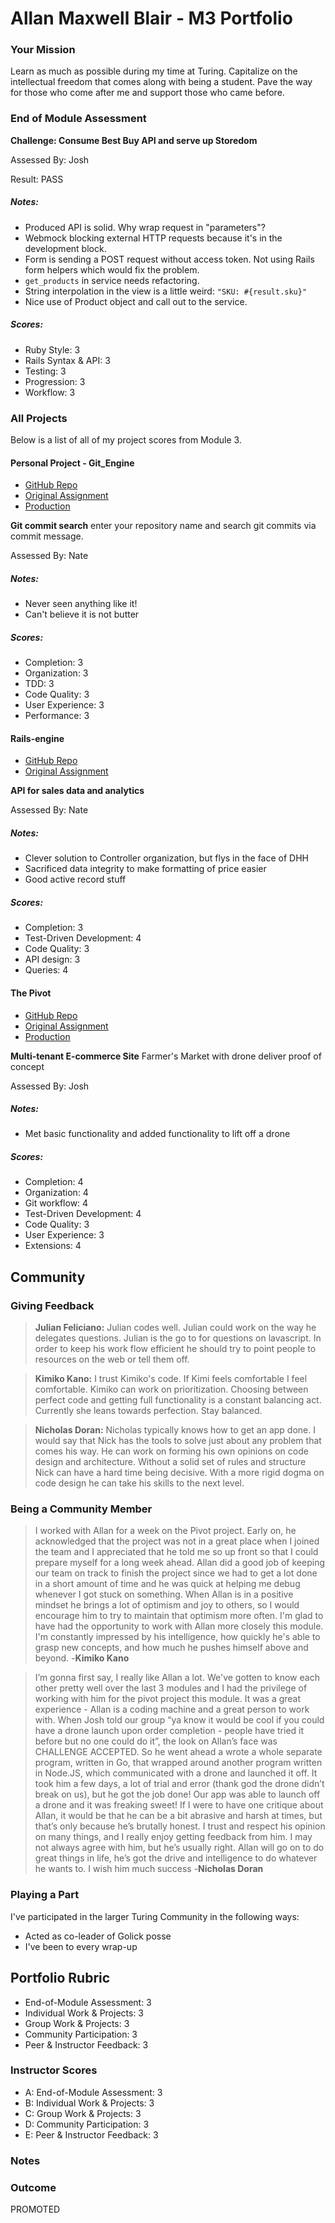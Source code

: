 # Allan Maxwell Blair - M3 Portfolio

### Your Mission

Learn as much as possible during my time at Turing. Capitalize on the intellectual freedom that comes along with being a student. Pave the way for those who come after me and support those who came before.

### End of Module Assessment

**Challenge: Consume Best Buy API and serve up Storedom**

Assessed By: Josh

Result: PASS

##### Notes:
- Produced API is solid. Why wrap request in "parameters"?
- Webmock blocking external HTTP requests because it's in the development block.
- Form is sending a POST request without access token. Not using Rails form helpers which would fix the problem.
- `get_products` in service needs refactoring.
- String interpolation in the view is a little weird: `"SKU: #{result.sku}"`
- Nice use of Product object and call out to the service.

##### Scores:

* Ruby Style: 3
* Rails Syntax & API: 3
* Testing: 3
* Progression: 3
* Workflow: 3

### All Projects

Below is a list of all of my project scores from Module 3.

#### Personal Project - Git_Engine

* [GitHub Repo](https://github.com/amaxwellblair/git_engine.git)
* [Original Assignment](https://github.com/turingschool/lesson_plans/blob/master/ruby_03-professional_rails_applications/self_directed_project.md)
* [Production](TBU)

**Git commit search** enter your repository name and search git commits via commit message.

Assessed By: Nate

##### Notes:

- Never seen anything like it!
- Can't believe it is not butter

##### Scores:

- Completion: 3
- Organization: 3
- TDD: 3
- Code Quality: 3
- User Experience: 3
- Performance: 3


#### Rails-engine

* [GitHub Repo](https://github.com/amaxwellblair/rails_engine.git)
* [Original Assignment](https://github.com/turingschool/lesson_plans/blob/master/ruby_03-professional_rails_applications/rails_engine.md)

**API for sales data and analytics**

Assessed By: Nate

##### Notes:

- Clever solution to Controller organization, but flys in the face of DHH
- Sacrificed data integrity to make formatting of price easier
- Good active record stuff

##### Scores:

* Completion: 3
* Test-Driven Development: 4
* Code Quality: 3
* API design: 3
* Queries: 4

#### The Pivot

* [GitHub Repo](https://github.com/amaxwellblair/the_pivot.git)
* [Original Assignment](https://github.com/turingschool/lesson_plans/blob/master/ruby_03-professional_rails_applications/the_pivot.md)
* [Production](http://karrots-n-stuff.herokuapp.com/)

**Multi-tenant E-commerce Site** Farmer's Market with drone deliver proof of concept

Assessed By: Josh

##### Notes:

- Met basic functionality and added functionality to lift off a drone

##### Scores:

* Completion: 4
* Organization: 4
* Git workflow: 4
* Test-Driven Development: 4
* Code Quality: 3
* User Experience: 3
* Extensions: 4

## Community

### Giving Feedback

>**Julian Feliciano:** Julian codes well. Julian could work on the way he delegates questions. Julian is the go to for questions on lavascript. In order to keep his work flow efficient he should try to point people to resources on the web or tell them off.

>**Kimiko Kano:** I trust Kimiko's code. If Kimi feels comfortable I feel comfortable. Kimiko can work on prioritization. Choosing between perfect code and getting full functionality is a constant balancing act. Currently she leans towards perfection. Stay balanced.

>**Nicholas Doran:** Nicholas typically knows how to get an app done. I would say that Nick has the tools to solve just about any problem that comes his way. He can work on forming his own opinions on code design and architecture. Without a solid set of rules and structure Nick can have a hard time being decisive. With a more rigid dogma on code design he can take his skills to the next level.

### Being a Community Member
>I worked with Allan for a week on the Pivot project. Early on, he acknowledged that the project was not in a great place when I joined the team and I appreciated that he told me so up front so that I could prepare myself for a long week ahead. Allan did a good job of keeping our team on track to finish the project since we had to get a lot done in a short amount of time and he was quick at helping me debug whenever I got stuck on something. When Allan is in a positive mindset he brings a lot of optimism and joy to others, so I would encourage him to try to maintain that optimism more often. I'm glad to have had the opportunity to work with Allan more closely this module. I'm constantly impressed by his intelligence, how quickly he's able to grasp new concepts, and how much he pushes himself above and beyond. -**Kimiko Kano**

>I’m gonna first say, I really like Allan a lot. We've gotten to know each other pretty well over the last 3 modules and I had the privilege of working with him for the pivot project this module. It was a great experience - Allan is a coding machine and a great person to work with.  When Josh told our group “ya know it would be cool if you could have a drone launch upon order completion - people have tried it before but no one could do it”, the look on Allan’s face was CHALLENGE ACCEPTED. So he went ahead a wrote a whole separate program, written in Go, that wrapped around another program written in Node.JS, which communicated with a drone and launched it off. It took him a few days, a lot of trial and error (thank god the drone didn’t break on us), but he got the job done! Our app was able to launch off a drone and it was freaking sweet! If I were to have one critique about Allan, it would be that he can be a bit abrasive and harsh at times, but that’s only because he’s brutally honest. I trust and respect his opinion on many things, and I really enjoy getting feedback from him. I may not always agree with him, but he’s usually right. Allan will go on to do great things in life, he’s got the drive and intelligence to do whatever he wants to. I wish him much success -**Nicholas Doran**

### Playing a Part

I've participated in the larger Turing Community in the following ways:

* Acted as co-leader of Golick posse
* I've been to every wrap-up

## Portfolio Rubric

* End-of-Module Assessment: 3
* Individual Work & Projects: 3
* Group Work & Projects: 3
* Community Participation: 3
* Peer & Instructor Feedback: 3

### Instructor Scores

* A: End-of-Module Assessment: 3
* B: Individual Work & Projects: 3
* C: Group Work & Projects: 3
* D: Community Participation: 3
* E: Peer & Instructor Feedback: 3

### Notes

### Outcome

PROMOTED
